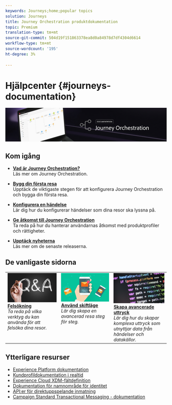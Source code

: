 ```yaml
---
keywords: Journeys;home;popular topics
solution: Journeys
title: Journey Orchestration produktdokumentation
topic: Premium
translation-type: tm+mt
source-git-commit: 504d19f151863378ea8d0a84978d7df4304d6614
workflow-type: tm+mt
source-wordcount: '195'
ht-degree: 3%

---
```



# Hjälpcenter {#journeys-documentation}

![](using/assets/do-not-localize/bannerjourney.png)

## Kom igång

* **[Vad är Journey Orchestration?](using/about/about-journey-orchestration.md)**<br/>Läs mer om Journey Orchestration.

* **[Bygg din första resa](using/about/get-started.md)**<br/>Upptäck de viktigaste stegen för att konfigurera Journey Orchestration och bygga din första resa.

* **[Konfigurera en händelse](using/event/about-events.md#section_tbk_5qt_pgb)**<br/>Lär dig hur du konfigurerar händelser som dina resor ska lyssna på.

* **[Ge åtkomst till Journey Orchestration](using/about/access-management.md)**<br/>Ta reda på hur du hanterar användarnas åtkomst med produktprofiler och rättigheter.

* **[Upptäck nyheterna](using/release-notes/release-notes.md)**<br/>Läs mer om de senaste releaserna.

## De vanligaste sidorna

<table>
<tr>
    <td valign="top">
        <a href="using/about/troubleshooting.md">
       <img alt="Utvecklare" src="using/assets/do-not-localize/FAQ.png" />
       </a>
    <div>
    <a href="using/about/troubleshooting.md"><strong>Felsökning</strong></a>
    </div>
    <em>Ta reda på vilka verktyg du kan använda för att felsöka dina resor.</em>
    <br>
  </td>
  <td valign="top">
    <a href="using/usecase/building-the-journey.md">
      <img alt="bygga" src="using/assets/do-not-localize/design.png"/>
    </a>
    <div>
    <a href="using/usecase/building-the-journey.md"><strong>Använd skiftläge</strong></a>
    </div>
    <em>Lär dig skapa en avancerad resa steg för steg.</em>
    <br>
  </td>
  <td valign="top">
    <a href="using/expression/expressionadvanced.md">
      <img alt="villkor" src="using/assets/do-not-localize/dev.png"/>
    </a>
    <div>
    <a href="using/expression/expressionadvanced.md"><strong>Skapa avancerade uttryck</strong></a>
    </div>
    <em>Lär dig hur du skapar komplexa uttryck som utnyttjar data från händelser och datakällor. </em>
    <br>
  </td>
</tr>
</table>

## Ytterligare resurser

* [Experience Platform dokumentation](https://www.adobe.com/experience-platform/documentation-and-developer-resources.html)
* [Kundprofildokumentation i realtid](https://docs.adobe.com/content/help/en/experience-platform/profile/home.html)
* [Experience Cloud XDM-fältdefinition](https://docs.adobe.com/content/help/en/experience-platform/xdm/home.html)
* [Dokumentation för namnområde för identitet](https://docs.adobe.com/content/help/en/experience-platform/identity/home.html)
* [API:er för direktuppspelande inmatning](https://docs.adobe.com/content/help/en/experience-platform/ingestion/streaming/overview.html)
* [Campaign Standard Transactional Messaging - dokumentation](https://docs.adobe.com/content/help/en/campaign-standard/using/communication-channels/transactional-messaging/about-transactional-messaging.html)

